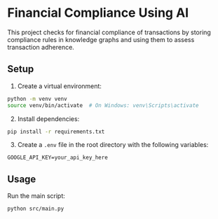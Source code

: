 # Financial Compliance Using AI

This project checks for financial compliance of transactions by storing compliance rules in knowledge graphs and using them to assess transaction adherence.


## Setup

1. Create a virtual environment:
```bash
python -m venv venv
source venv/bin/activate  # On Windows: venv\Scripts\activate
```

2. Install dependencies:
```bash
pip install -r requirements.txt
```

3. Create a `.env` file in the root directory with the following variables:
```
GOOGLE_API_KEY=your_api_key_here
```

## Usage

Run the main script:
```bash
python src/main.py
```

